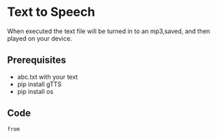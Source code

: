 # Text to Speech

When executed the text file will be turned in to an mp3,saved, and then played on your device.

 ## Prerequisites

 -  abc.txt with your text
 - pip install gTTS
 - pip install os

 ## Code

 ```ino
 from